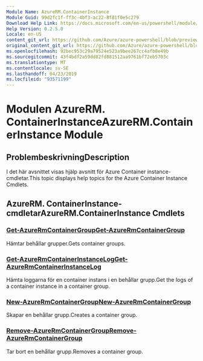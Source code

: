 ```yaml
---
Module Name: AzureRM.ContainerInstance
Module Guid: 99d2fc1f-ff3c-4bf3-ac22-8f81f0e5c279
Download Help Link: https://docs.microsoft.com/en-us/powershell/module/azurerm.containerinstance
Help Version: 0.2.5.0
Locale: en-US
content_git_url: https://github.com/Azure/azure-powershell/blob/preview/src/ResourceManager/ContainerInstance/Commands.ContainerInstance/help/AzureRM.ContainerInstance.md
original_content_git_url: https://github.com/Azure/azure-powershell/blob/preview/src/ResourceManager/ContainerInstance/Commands.ContainerInstance/help/AzureRM.ContainerInstance.md
ms.openlocfilehash: 92bec953c29a79524e523a9bee267cc4afb8e49b
ms.sourcegitcommit: 43f4bdf2a59dd82fd881512aa9761bf72eb5703c
ms.translationtype: MT
ms.contentlocale: sv-SE
ms.lasthandoff: 04/23/2019
ms.locfileid: "93571199"
---
```

# <span data-ttu-id="f3042-101">Modulen AzureRM. ContainerInstance</span><span class="sxs-lookup"><span data-stu-id="f3042-101">AzureRM.ContainerInstance Module</span></span>
## <span data-ttu-id="f3042-102">Problembeskrivning</span><span class="sxs-lookup"><span data-stu-id="f3042-102">Description</span></span>
<span data-ttu-id="f3042-103">I det här avsnittet visas hjälp avsnitt för Azure Container instance-cmdletar.</span><span class="sxs-lookup"><span data-stu-id="f3042-103">This topic displays help topics for the Azure Container Instance Cmdlets.</span></span>

## <span data-ttu-id="f3042-104">AzureRM. ContainerInstance-cmdletar</span><span class="sxs-lookup"><span data-stu-id="f3042-104">AzureRM.ContainerInstance Cmdlets</span></span>
### [<span data-ttu-id="f3042-105">Get-AzureRmContainerGroup</span><span class="sxs-lookup"><span data-stu-id="f3042-105">Get-AzureRmContainerGroup</span></span>](Get-AzureRmContainerGroup.md)
<span data-ttu-id="f3042-106">Hämtar behållar grupper.</span><span class="sxs-lookup"><span data-stu-id="f3042-106">Gets container groups.</span></span>

### [<span data-ttu-id="f3042-107">Get-AzureRmContainerInstanceLog</span><span class="sxs-lookup"><span data-stu-id="f3042-107">Get-AzureRmContainerInstanceLog</span></span>](Get-AzureRmContainerInstanceLog.md)
<span data-ttu-id="f3042-108">Hämta loggarna för en container instans i en behållar grupp.</span><span class="sxs-lookup"><span data-stu-id="f3042-108">Get the logs of a container instance in a container group.</span></span>

### [<span data-ttu-id="f3042-109">New-AzureRmContainerGroup</span><span class="sxs-lookup"><span data-stu-id="f3042-109">New-AzureRmContainerGroup</span></span>](New-AzureRmContainerGroup.md)
<span data-ttu-id="f3042-110">Skapar en behållar grupp.</span><span class="sxs-lookup"><span data-stu-id="f3042-110">Creates a container group.</span></span>

### [<span data-ttu-id="f3042-111">Remove-AzureRmContainerGroup</span><span class="sxs-lookup"><span data-stu-id="f3042-111">Remove-AzureRmContainerGroup</span></span>](Remove-AzureRmContainerGroup.md)
<span data-ttu-id="f3042-112">Tar bort en behållar grupp.</span><span class="sxs-lookup"><span data-stu-id="f3042-112">Removes a container group.</span></span>

